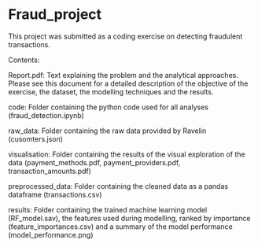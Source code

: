 # Fraud_project
This project was submitted as a coding exercise on detecting fraudulent transactions.

Contents:

Report.pdf: 
Text explaining the problem and the analytical approaches.
Please see this document for a detailed description of the objective of the exercise, the dataset, the modelling techniques and the results.

code: 
Folder containing the python code used for all analyses (fraud_detection.ipynb)

raw_data: 
Folder containing the raw data provided by Ravelin (cusomters.json)

visualisation: 
Folder containing the results of the visual exploration of the data
(payment_methods.pdf, payment_providers.pdf, transaction_amounts.pdf)

preprocessed_data: 
Folder containing the cleaned data as a pandas dataframe (transactions.csv)

results: 
Folder containing the trained machine learning model (RF_model.sav),
the features used during modelling, ranked by importance (feature_importances.csv) 
and a summary of the model performance (model_performance.png)



